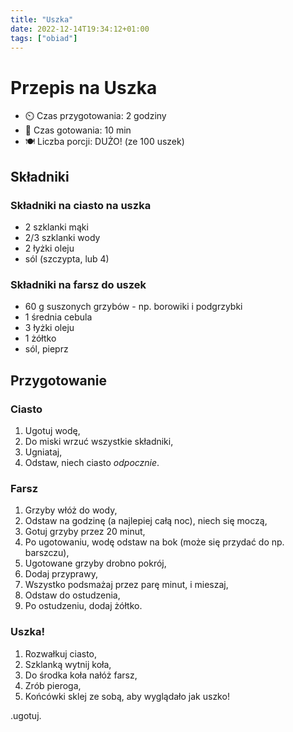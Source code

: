 ```yaml
---
title: "Uszka"
date: 2022-12-14T19:34:12+01:00
tags: ["obiad"]
---
```


# Przepis na Uszka

- ⏲️  Czas przygotowania: 2 godziny
- 🍳 Czas gotowania: 10 min
- 🍽️ Liczba porcji: DUŻO! (ze 100 uszek)

## Składniki

### Składniki na ciasto na uszka

- 2 szklanki mąki
- 2/3 szklanki wody
- 2 łyżki oleju
- sól (szczypta, lub 4)

### Składniki na farsz do uszek

- 60 g suszonych grzybów - np. borowiki i podgrzybki
- 1 średnia cebula
- 3 łyżki oleju
- 1 żółtko
- sól, pieprz

## Przygotowanie

### Ciasto

1. Ugotuj wodę,
1. Do miski wrzuć wszystkie składniki,
1. Ugniataj,
1. Odstaw, niech ciasto _odpocznie_.

### Farsz

1. Grzyby włóż do wody,
1. Odstaw na godzinę (a najlepiej całą noc), niech się moczą,
1. Gotuj grzyby przez 20 minut,
1. Po ugotowaniu, wodę odstaw na bok (może się przydać do np. barszczu),
1. Ugotowane grzyby drobno pokrój,
1. Dodaj przyprawy,
1. Wszystko podsmażaj przez parę minut, i mieszaj,
1. Odstaw do ostudzenia,
1. Po ostudzeniu, dodaj żółtko.

### Uszka!

1. Rozwałkuj ciasto,
1. Szklanką wytnij koła,
1. Do środka koła nałóż farsz,
1. Zrób pieroga,
1. Końcówki sklej ze sobą, aby wyglądało jak uszko!

.ugotuj.
